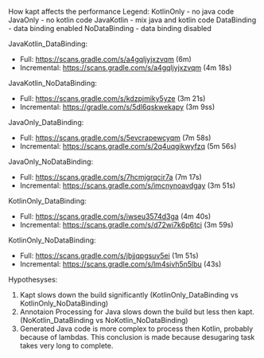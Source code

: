 How kapt affects the performance
Legend:
	KotlinOnly - no java code
	JavaOnly - no kotlin code
	JavaKotlin - mix java and kotlin code
	DataBinding - data binding enabled
	NoDataBinding - data binding disabled

JavaKotlin_DataBinding:
 * Full: https://scans.gradle.com/s/a4gqljyjxzvqm (6m)
 * Incremental: https://scans.gradle.com/s/a4gqljyjxzvqm (4m 18s)
 
JavaKotlin_NoDataBinding:
 * Full: https://scans.gradle.com/s/kdzpjmiky5yze (3m 21s)
 * Incremental: https://gradle.com/s/5dl6qskwekapy (3m 9ss)
 
JavaOnly_DataBinding:
 * Full: https://scans.gradle.com/s/5evcrapewcyqm (7m 58s)
 * Incremental: https://scans.gradle.com/s/2q4uqgikwyfzq (5m 56s)
 
JavaOnly_NoDataBinding:
 * Full: https://scans.gradle.com/s/7hcmjgrqcir7a (7m 17s)
 * Incremental: https://scans.gradle.com/s/imcnynoavdgay (3m 51s)
 
KotlinOnly_DataBinding:
 * Full: https://scans.gradle.com/s/iwseu3574d3ga (4m 40s)
 * Incremental: https://scans.gradle.com/s/d72wi7k6p6tci (3m 59s)
 
KotlinOnly_NoDataBinding:
 * Full: https://scans.gradle.com/s/jbjjqpgsuv5ei (1m 51s)
 * Incremental: https://scans.gradle.com/s/lm4sivh5n5lbu (43s)


Hypothesyses:
 1. Kapt slows down the build significantly (KotlinOnly_DataBinding vs KotlinOnly_NoDataBinding)
 2. Annotaion Processing for Java slows down the build but less then kapt. (NoKotlin_DataBinding vs NoKotlin_NoDataBinding)
 3. Generated Java code is more complex to process then Kotlin, probably because of lambdas. This conclusion is made because desugaring task takes very long to complete.
